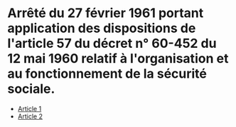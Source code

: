 # Arrêté du 27 février 1961 portant application des dispositions de l'article 57 du décret n° 60-452 du 12 mai 1960 relatif à l'organisation et au fonctionnement de la sécurité sociale.

- [Article 1](article-1.md)
- [Article 2](article-2.md)
